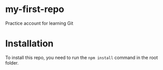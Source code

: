 # my-first-repo
Practice account for learning Git

# Installation

To install this repo, you need to run the `npm install` command in the root folder.
